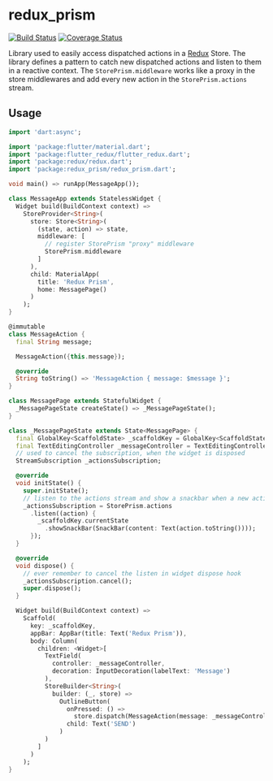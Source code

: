 # redux_prism

[![Build Status](https://travis-ci.org/bgildson/redux_prism.svg?branch=master)](https://travis-ci.org/bgildson/redux_prism)
[![Coverage Status](https://coveralls.io/repos/github/bgildson/redux_prism/badge.svg?branch=master)](https://coveralls.io/github/bgildson/redux_prism?branch=master)

Library used to easily access dispatched actions in a [Redux](https://pub.dartlang.org/packages/redux) Store. The library defines a pattern to catch new dispatched actions and listen to them in a reactive context. The `StorePrism.middleware` works like a proxy in the store middlewares and add every new action in the `StorePrism.actions` stream.

## Usage
```dart
import 'dart:async';

import 'package:flutter/material.dart';
import 'package:flutter_redux/flutter_redux.dart';
import 'package:redux/redux.dart';
import 'package:redux_prism/redux_prism.dart';

void main() => runApp(MessageApp());

class MessageApp extends StatelessWidget {
  Widget build(BuildContext context) =>
    StoreProvider<String>(
      store: Store<String>(
        (state, action) => state,
        middleware: [
          // register StorePrism "proxy" middleware
          StorePrism.middleware
        ]
      ),
      child: MaterialApp(
        title: 'Redux Prism',
        home: MessagePage()
      )
    );
}

@immutable
class MessageAction {
  final String message;

  MessageAction({this.message});

  @override
  String toString() => 'MessageAction { message: $message }';
}

class MessagePage extends StatefulWidget {
  _MessagePageState createState() => _MessagePageState();
}

class _MessagePageState extends State<MessagePage> {
  final GlobalKey<ScaffoldState> _scaffoldKey = GlobalKey<ScaffoldState>();
  final TextEditingController _messageController = TextEditingController();
  // used to cancel the subscription, when the widget is disposed
  StreamSubscription _actionsSubscription;

  @override
  void initState() {
    super.initState();
    // listen to the actions stream and show a snackbar when a new action is dispatched
    _actionsSubscription = StorePrism.actions
      .listen((action) {
        _scaffoldKey.currentState
          .showSnackBar(SnackBar(content: Text(action.toString())));
      });
  }

  @override
  void dispose() {
    // ever remember to cancel the listen in widget dispose hook
    _actionsSubscription.cancel();
    super.dispose();
  }

  Widget build(BuildContext context) =>
    Scaffold(
      key: _scaffoldKey,
      appBar: AppBar(title: Text('Redux Prism')),
      body: Column(
        children: <Widget>[
          TextField(
            controller: _messageController,
            decoration: InputDecoration(labelText: 'Message')
          ),
          StoreBuilder<String>(
            builder: (_, store) =>
              OutlineButton(
                onPressed: () =>
                  store.dispatch(MessageAction(message: _messageController.text)),
                child: Text('SEND')
              )
          )
        ]
      )
    );
}
```

